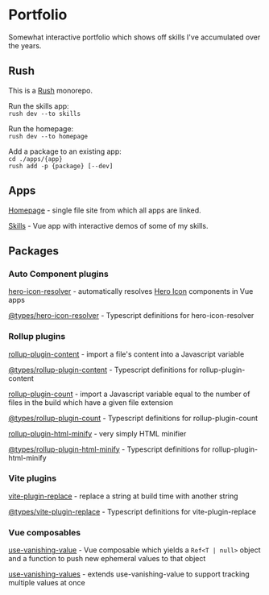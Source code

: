 # Portfolio

Somewhat interactive portfolio which shows off skills I've accumulated over the years.

## Rush

This is a [Rush](https://rushjs.io/) monorepo.

Run the skills app:  
`rush dev --to skills`

Run the homepage:  
`rush dev --to homepage`

Add a package to an existing app:  
`cd ./apps/{app}`  
`rush add -p {package} [--dev]`

## Apps

[Homepage](./apps/homepage) - single file site from which all apps are linked.

[Skills](./apps/skills) - Vue app with interactive demos of some of my skills.

## Packages

### Auto Component plugins

[hero-icon-resolver](./libs/hero-icon-resolver) - automatically resolves [Hero Icon](https://heroicons.com/) components in Vue apps

[@types/hero-icon-resolver](./types/hero-icon-resolver) - Typescript definitions for hero-icon-resolver

### Rollup plugins

[rollup-plugin-content](./libs/rollup-plugin-content) - import a file's content into a Javascript variable

[@types/rollup-plugin-content](./types/rollup-plugin-content) - Typescript definitions for rollup-plugin-content

[rollup-plugin-count](./libs/rollup-plugin-count) - import a Javascript variable equal to the number of files in the build which have a given file extension

[@types/rollup-plugin-count](./types/rollup-plugin-count) - Typescript definitions for rollup-plugin-count

[rollup-plugin-html-minify](./libs/rollup-plugin-html-minify) - very simply HTML minifier

[@types/rollup-plugin-html-minify](./types/rollup-plugin-html-minify) - Typescript definitions for rollup-plugin-html-minify

### Vite plugins

[vite-plugin-replace](./libs/vite-plugin-replace) - replace a string at build time with another string

[@types/vite-plugin-replace](./types/vite-plugin-replace) - Typescript definitions for vite-plugin-replace

### Vue composables

[use-vanishing-value](./composables/use-vanishing-value) - Vue composable which yields a `Ref<T | null>` object and a function to push new ephemeral values to that object

[use-vanishing-values](./composables/use-vanishing-values) - extends use-vanishing-value to support tracking multiple values at once
